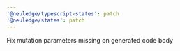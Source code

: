 ```yaml
---
'@neuledge/typescript-states': patch
'@neuledge/states': patch
---
```


Fix mutation parameters missing on generated code body
